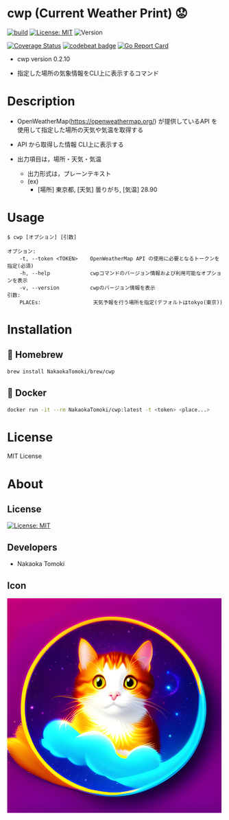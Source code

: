 # cwp (Current Weather Print) :worried:
[![build](https://github.com/NakaokaTomoki/cwp/actions/workflows/build.yml/badge.svg)](https://github.com/NakaokaTomoki/cwp/actions/workflows/build.yml)
[![License: MIT](https://img.shields.io/badge/License-MIT-yellow.svg)](https://opensource.org/licenses/MIT)
![Version](https://img.shields.io/badge/Version-0.2.10-blueviolet)

[![Coverage Status](https://coveralls.io/repos/github/NakaokaTomoki/cwp/badge.svg?branch=main)](https://coveralls.io/github/NakaokaTomoki/cwp?branch=main)
[![codebeat badge](https://codebeat.co/badges/f97b15e5-c079-49f6-b21b-d1b49ff863a9)](https://codebeat.co/projects/github-com-nakaokatomoki-cwp-main)
[![Go Report Card](https://goreportcard.com/badge/github.com/NakaokaTomoki/cwp)](https://goreportcard.com/report/github.com/NakaokaTomoki/cwp)

- cwp version 0.2.10

<!-- tagline -->
- 指定した場所の気象情報をCLI上に表示するコマンド


# Description

- OpenWeatherMap(https://openweathermap.org/) が提供しているAPI を使用して指定した場所の天気や気温を取得する

- API から取得した情報 CLI上に表示する

- 出力項目は，場所・天気・気温
    - 出力形式は，プレーンテキスト
    - (ex)
        - [場所] 東京都, [天気] 曇りがち, [気温] 28.90


# Usage
```
$ cwp [オプション] [引数]

オプション:
    -t, --token <TOKEN>    OpenWeatherMap API の使用に必要となるトークンを指定(必須)
    -h, --help             cwpコマンドのバージョン情報および利用可能なオプションを表示
    -v, --version          cwpのバージョン情報を表示
引数:
    PLACEs:                 天気予報を行う場所を指定(デフォルトはtokyo(東京))
```

# Installation

## :beer: Homebrew
```sh
brew install NakaokaTomoki/brew/cwp
```

## :whale: Docker
```sh
docker run -it --rm NakaokaTomoki/cwp:latest -t <token> <place...>
```

# License
MIT License


# About
## License
[![License: MIT](https://img.shields.io/badge/License-MIT-yellow.svg)](https://opensource.org/licenses/MIT)


## Developers
- Nakaoka Tomoki


## Icon
![Icon](docs/static/images/weather_cat.png)
